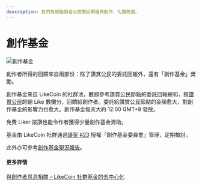 ```yaml
---
description: 目的為鼓勵讀者以按讚回饋優質創作，化讚為賞。
---
```


# 創作基金

![創作基金](../../.gitbook/assets/未命名簡報.jpeg)

創作者所得的回饋來自兩部份：除了讚賞公民的委託回報外，還有「創作基金」奬勵。

創作基金來自 LikeCoin 的社群池，數額參考讚賞公民節點的委託回報總和，按[讚賞公民](./)的總 Like 數攤分，回饋給創作者。委託給讚賞公民節點的金額愈大，對創作基金的影響力也愈大。創作基金每天大約 12:00 GMT+8 發放。

免費 Liker 按讚也能令作者獲得少量創作基金資助。

基金由 LikeCoin 社群通過[議案 #23](https://stake.like.co/proposals/23) 授權「創作基金委員會」管理，定期檢討。

此外亦可參考[創作基金現況報告](https://blog.like.co/zh/tag/%E5%89%B5%E4%BD%9C%E5%9F%BA%E9%87%91/)。

#### 更多詳情

[與創作者息息相關 – LikeCoin 社群基金的去中心化](https://blog.like.co/zh/%E8%88%87%E5%89%B5%E4%BD%9C%E8%80%85%E6%81%AF%E6%81%AF%E7%9B%B8%E9%97%9C-likecoin-%E7%A4%BE%E7%BE%A4%E5%9F%BA%E9%87%91%E7%9A%84%E5%8E%BB%E4%B8%AD%E5%BF%83%E5%8C%96/)
